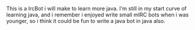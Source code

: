 This is a IrcBot i will make to learn more java.
I'm still in my start curve of learning java, and i remember i enjoyed write small mIRC bots when i was younger,
so i think it could be fun to write a java bot in java also. 
